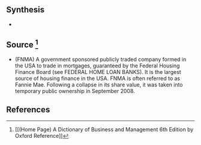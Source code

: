 ## Synthesis
- 
## Source [^1]
- (FNMA) A government sponsored publicly traded company formed in the USA to trade in mortgages, guaranteed by the Federal Housing Finance Board (see FEDERAL HOME LOAN BANKS). It is the largest source of housing finance in the USA. FNMA is often referred to as Fannie Mae. Following a collapse in its share value, it was taken into temporary public ownership in September 2008.
## References

[^1]: [[(Home Page) A Dictionary of Business and Management 6th Edition by Oxford Reference]]